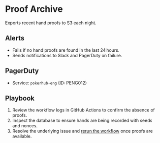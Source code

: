 # Proof Archive

Exports recent hand proofs to S3 each night.

## Alerts
- Fails if no hand proofs are found in the last 24 hours.
- Sends notifications to Slack and PagerDuty on failure.

## PagerDuty
- Service: `pokerhub-eng` (ID: PENG012) <!-- Update ID if PagerDuty service changes -->

## Playbook
1. Review the workflow logs in GitHub Actions to confirm the absence of proofs.
2. Inspect the database to ensure hands are being recorded with seeds and nonces.
3. Resolve the underlying issue and [rerun the workflow](https://docs.github.com/actions/managing-workflow-runs/re-running-workflows) once proofs are available.
